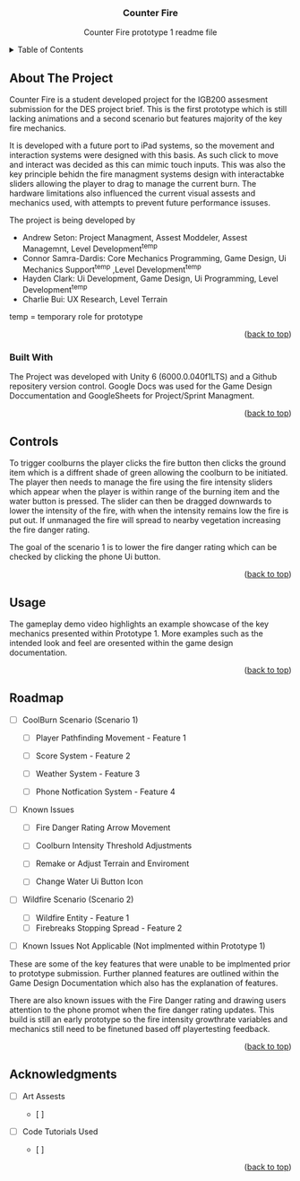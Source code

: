 <!-- Improved compatibility of back to top link: See: https://github.com/othneildrew/Best-README-Template/pull/73 -->
<a id="readme-top"></a>
<!--
*** Thanks for checking out the Best-README-Template. If you have a suggestion
*** that would make this better, please fork the repo and create a pull request
*** or simply open an issue with the tag "enhancement".
*** Don't forget to give the project a star!
*** Thanks again! Now go create something AMAZING! :D
-->



<!-- PROJECT SHIELDS -->
<!--
*** I'm using markdown "reference style" links for readability.
*** Reference links are enclosed in brackets [ ] instead of parentheses ( ).
*** See the bottom of this document for the declaration of the reference variables
*** for contributors-url, forks-url, etc. This is an optional, concise syntax you may use.
*** https://www.markdownguide.org/basic-syntax/#reference-style-links
-->

<!-- PROJECT LOGO -->
<br />
<div align="center">
<h3 align="center">Counter Fire</h3>

  <p align="center">
    Counter Fire prototype 1 readme file
    <br/>
  </p>
</div>



<!-- TABLE OF CONTENTS -->
<details>
  <summary>Table of Contents</summary>
  <ol>
    <li>
      <a href="#about-the-project">About The Project</a>
      <ul>
        <li><a href="#built-with">Built With Unity</a></li>
      </ul>
    </li>
    <li>
      <a href="#getting-started">Getting Started</a>
      <ul>
        <li><a href="#prerequisites">Prerequisites</a></li>
        <li><a href="#installation">Installation</a></li>
      </ul>
    </li>
    <li><a href="#usage">Usage</a></li>
    <li><a href="#roadmap">Roadmap</a></li>
    <li><a href="#contributing">Contributing</a></li>
    <li><a href="#license">License</a></li>
    <li><a href="#contact">Contact</a></li>
    <li><a href="#acknowledgments">Acknowledgments</a></li>
  </ol>
</details>



<!-- ABOUT THE PROJECT -->
## About The Project

Counter Fire is a student developed project for the IGB200 assesment submission for the DES project brief. 
This is the first prototype which is still lacking animations and a second scenario but features majority of the key fire mechanics. 

It is developed with a future port to iPad systems, so the movement and interaction systems were designed with this basis. 
As such click to move and interact was decided as this can mimic touch inputs. This was also the key principle behidn the fire managment 
systems design with interactabke sliders allowing the player to drag to manage the current burn. The hardware limitations also influenced 
the current visual assests and mechanics used, with attempts to prevent future performance issuses.
 

The project is being developed by 

- Andrew Seton: Project Managment, Assest Moddeler, Assest Managemnt, Level Development<sup>temp</sup>
- Connor Samra-Dardis: Core Mechanics Programming, Game Design, Ui Mechanics Support<sup>temp</sup> ,Level Development<sup>temp</sup>
- Hayden Clark: Ui Development, Game Design, Ui Programming, Level Development<sup>temp</sup>
- Charlie Bui: UX Research, Level Terrain

temp = temporary role for prototype

<p align="right">(<a href="#readme-top">back to top</a>)</p>

### Built With

The Project was developed with Unity 6 (6000.0.040f1LTS) and a Github repositery version control. 
Google Docs was used for the Game Design Doccumentation and GoogleSheets for Project/Sprint Managment.

<p align="right">(<a href="#readme-top">back to top</a>)</p>

<!-- How To Play -->
## Controls



To trigger coolburns the player clicks the fire button then clicks the ground item which is a diffrent shade of green allowing the coolburn 
to be initiated. The player then needs to manage the fire using the fire intensity sliders which appear when the player is within range of 
the burning item and the water button is pressed. The slider can then be dragged downwards to lower the intensity of the fire, with when the 
intensity remains low the fire is put out. If unmanaged the fire will spread to nearby vegetation increasing the fire danger rating.

The goal of the scenario 1 is to lower the fire danger rating which can be checked by clicking the phone Ui button.

<p align="right">(<a href="#readme-top">back to top</a>)</p>



<!-- USAGE EXAMPLES -->
## Usage

The gameplay demo video highlights an example showcase of the key mechanics presented within Prototype 1. 
More examples such as the intended look and feel are oresented within the game design documentation.

<p align="right">(<a href="#readme-top">back to top</a>)</p>



<!-- ROADMAP -->
## Roadmap
- [ ] CoolBurn Scenario (Scenario 1)
  - [ ] Player Pathfinding Movement - Feature 1
  - [ ] Score System - Feature 2
  - [ ] Weather System - Feature 3
  - [ ] Phone Notfication System - Feature 4


-[ ] Known Issues
  - [ ] Fire Danger Rating Arrow Movement 
  - [ ] Coolburn Intensity Threshold Adjustments
  - [ ] Remake or Adjust Terrain and Enviroment
  - [ ] Change Water Ui Button Icon


- [ ] Wildfire Scenario (Scenario 2)
  - [ ] Wildfire Entity - Feature 1
  - [ ] Firebreaks Stopping Spread - Feature 2

- [ ] Known Issues Not Applicable (Not implmented within Prototype 1)


These are some of the key features that were unable to be implmented prior to prototype submission. Further planned features are outlined within the 
Game Design Documentation which also has the explanation of features.

There are also known issues with the Fire Danger rating and drawing users attention to the phone promot when the fire danger rating updates. 
This build is still an early prototype so the fire intensity growthrate variables and mechanics still need to be finetuned based off playertesting feedback. 


<p align="right">(<a href="#readme-top">back to top</a>)</p>

<!-- ACKNOWLEDGMENTS -->
## Acknowledgments
- [ ] Art Assests
  - [ ] 

- [ ] Code Tutorials Used
  - [ ]

<p align="right">(<a href="#readme-top">back to top</a>)</p>



